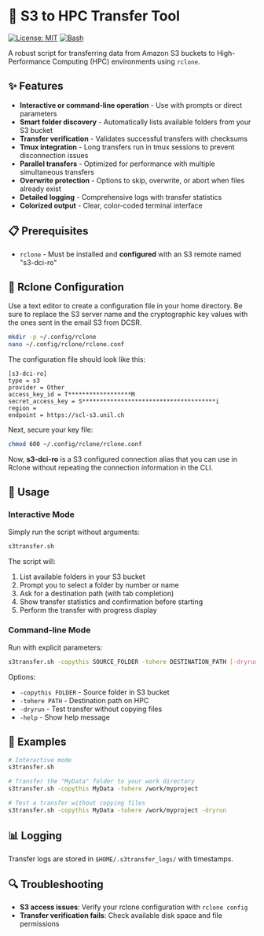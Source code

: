 # 🔄 S3 to HPC Transfer Tool

[![License: MIT](https://img.shields.io/badge/License-MIT-yellow.svg)](https://opensource.org/licenses/MIT)
[![Bash](https://img.shields.io/badge/Made%20with-Bash-1f425f.svg)](https://www.gnu.org/software/bash/)

A robust script for transferring data from Amazon S3 buckets to High-Performance Computing (HPC) environments using `rclone`.

## ✨ Features

- **Interactive or command-line operation** - Use with prompts or direct parameters
- **Smart folder discovery** - Automatically lists available folders from your S3 bucket
- **Transfer verification** - Validates successful transfers with checksums
- **Tmux integration** - Long transfers run in tmux sessions to prevent disconnection issues
- **Parallel transfers** - Optimized for performance with multiple simultaneous transfers
- **Overwrite protection** - Options to skip, overwrite, or abort when files already exist
- **Detailed logging** - Comprehensive logs with transfer statistics
- **Colorized output** - Clear, color-coded terminal interface

## 📋 Prerequisites

- `rclone` - Must be installed and **configured** with an S3 remote named "s3-dci-ro"

## 🔑 Rclone Configuration

Use a text editor to create a configuration file in your home directory. Be sure to replace the S3 server name and the cryptographic key values with the ones sent in the email S3 from DCSR.

```bash
mkdir -p ~/.config/rclone
nano ~/.config/rclone/rclone.conf
```

The configuration file should look like this:

```
[s3-dci-ro]
type = s3
provider = Other
access_key_id = T******************M
secret_access_key = S**************************************i
region =
endpoint = https://scl-s3.unil.ch
```

Next, secure your key file:

```bash
chmod 600 ~/.config/rclone/rclone.conf
```

Now, **s3-dci-ro** is a S3 configured connection alias that you can use in Rclone without repeating the connection information in the CLI.

## 🚀 Usage

### Interactive Mode

Simply run the script without arguments:

```bash
s3transfer.sh
```

The script will:
1. List available folders in your S3 bucket
2. Prompt you to select a folder by number or name
3. Ask for a destination path (with tab completion)
4. Show transfer statistics and confirmation before starting
5. Perform the transfer with progress display

### Command-line Mode

Run with explicit parameters:

```bash
s3transfer.sh -copythis SOURCE_FOLDER -tohere DESTINATION_PATH [-dryrun]
```

Options:
- `-copythis FOLDER` - Source folder in S3 bucket
- `-tohere PATH` - Destination path on HPC
- `-dryrun` - Test transfer without copying files
- `-help` - Show help message

## 📝 Examples

```bash
# Interactive mode
s3transfer.sh

# Transfer the "MyData" folder to your work directory
s3transfer.sh -copythis MyData -tohere /work/myproject

# Test a transfer without copying files
s3transfer.sh -copythis MyData -tohere /work/myproject -dryrun
```

## 📊 Logging

Transfer logs are stored in `$HOME/.s3transfer_logs/` with timestamps.

## 🔍 Troubleshooting

- **S3 access issues**: Verify your rclone configuration with `rclone config`
- **Transfer verification fails**: Check available disk space and file permissions
